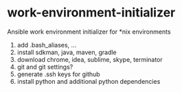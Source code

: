 # work-environment-initializer
Ansible work environment initializer for *nix environments

1. add .bash_aliases, ...
2. install sdkman, java, maven, gradle
3. download chrome, idea, sublime, skype, terminator
4. git and git settings?
5. generate .ssh keys for github
6. install python and additional python dependencies

